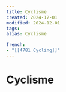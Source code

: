 ```yaml
---
title: Cyclisme
created: 2024-12-01
modified: 2024-12-01
tags: 
alias: Cyclisme

french:
- "[[4781 Cycling]]"
---
```

# Cyclisme
